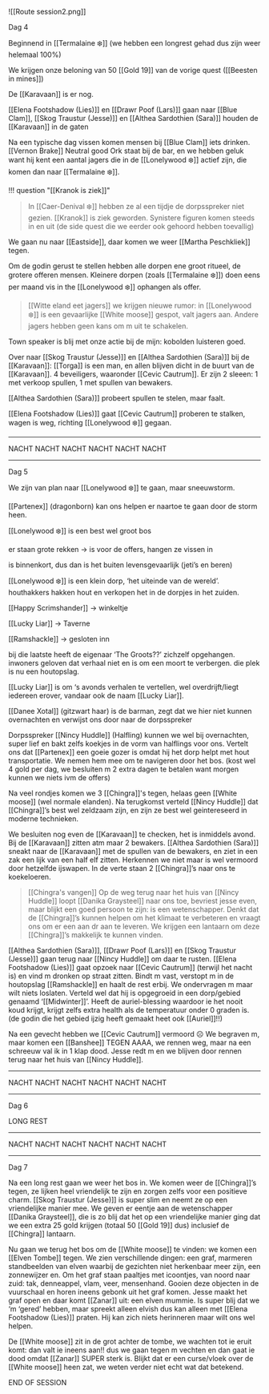 ![[Route session2.png]]

Dag 4

Beginnend in [[Termalaine ❄️]] (we hebben een longrest gehad dus zijn weer helemaal 100%)

We krijgen onze beloning van 50 [[Gold 19]] van de vorige quest ([[Beesten in mines]])

De [[Karavaan]] is er nog.

[[Elena Footshadow (Lies)]] en [[Drawr Poof (Lars)]] gaan naar [[Blue Clam]], [[Skog Traustur (Jesse)]] en [[Althea Sardothien (Sara)]] houden de [[Karavaan]] in de gaten



Na een typische dag vissen komen mensen bij [[Blue Clam]] iets drinken. [[Vernon Brake]] Neutral good Ork staat bij de bar, en we hebben geluk want hij kent een aantal jagers die in de [[Lonelywood ❄️]] actief zijn, die komen dan naar [[Termalaine ❄️]].


!!! question "[[Kranok is ziek]]"
> 	In [[Caer-Denival ❄️]] hebben ze al een tijdje de dorpsspreker niet gezien. [[Kranok]] is ziek geworden. Synistere figuren komen steeds in en uit (de side quest die we eerder ook gehoord hebben toevallig)


We gaan nu naar [[Eastside]], daar komen we weer [[Martha Peschkliek]] tegen.

Om de godin gerust te stellen hebben alle dorpen ene groot ritueel, de grotere offeren mensen. Kleinere dorpen (zoals [[Termalaine ❄️]]) doen eens per maand vis in the [[Lonelywood ❄️]] ophangen als offer.



> [[Witte eland eet jagers]]
> we krijgen nieuwe rumor: in [[Lonelywood ❄️]] is een gevaarlijke [[White moose]] gespot, valt jagers aan. Andere jagers hebben geen kans om m uit te schakelen.


Town speaker is blij met onze actie bij de mijn: kobolden luisteren goed.



Over naar [[Skog Traustur (Jesse)]] en [[Althea Sardothien (Sara)]] bij de [[Karavaan]]: [[Torga]] is een man, en allen blijven dicht in de buurt van de [[Karavaan]]. 4 beveiligers, waaronder [[Cevic Cautrum]]. Er zijn 2 sleeen: 1 met verkoop spullen, 1 met spullen van bewakers.



[[Althea Sardothien (Sara)]] probeert spullen te stelen, maar faalt.



[[Elena Footshadow (Lies)]] gaat [[Cevic Cautrum]] proberen te stalken, wagen is weg, richting [[Lonelywood ❄️]] gegaan.


---
NACHT NACHT NACHT NACHT NACHT NACHT

---

Dag 5

We zijn van plan naar [[Lonelywood ❄️]] te gaan, maar sneeuwstorm.

[[Partenex]] (dragonborn) kan ons helpen er naartoe te gaan door de storm heen.



[[Lonelywood ❄️]] is een best wel groot bos

er staan grote rekken → is voor de offers, hangen ze vissen in

is binnenkort, dus dan is het buiten levensgevaarlijk (jeti’s en beren)



[[Lonelywood ❄️]] is een klein dorp, ‘het uiteinde van de wereld’. houthakkers hakken hout en verkopen het in de dorpjes in het zuiden.

[[Happy Scrimshander]] → winkeltje

[[Lucky Liar]] → Taverne

[[Ramshackle]] → gesloten inn

bij die laatste heeft de eigenaar ‘The Groots??’ zichzelf opgehangen. inwoners geloven dat verhaal niet en is om een moort te verbergen. die plek is nu een houtopslag.



[[Lucky Liar]] is om ‘s avonds verhalen te vertellen, wel overdrijft/liegt iedereen erover, vandaar ook de naam [[Lucky Liar]].

[[Danee Xotal]] (gitzwart haar) is de barman, zegt dat we hier niet kunnen overnachten en verwijst ons door naar de dorpsspreker



Dorpsspreker [[Nincy Huddle]] (Halfling) kunnen we wel bij overnachten, super lief en bakt zelfs koekjes in de vorm van halflings voor ons. Vertelt ons dat [[Partenex]] een goeie gozer is omdat hij het dorp helpt met hout transportatie. We nemen hem mee om te navigeren door het bos. (kost wel 4 gold per dag, we besluiten m 2 extra dagen te betalen want morgen kunnen we niets ivm de offers)



Na veel rondjes komen we 3 [[Chingra]]'s tegen, helaas geen [[White moose]] (wel normale elanden). Na terugkomst verteld [[Nincy Huddle]] dat [[Chingra]]’s best wel zeldzaam zijn, en zijn ze best wel geintereseerd in moderne technieken.



We besluiten nog even de [[Karavaan]] te checken, het is inmiddels avond. Bij de [[Karavaan]] zitten atm maar 2 bewakers. [[Althea Sardothien (Sara)]] sneakt naar de [[Karavaan]] met de spullen van de bewakers, en ziet in een zak een lijk van een half elf zitten. Herkennen we niet maar is wel vermoord door hetzelfde ijswapen. In de verte staan 2 [[Chingra]]’s naar ons te koekeloeren.



> [[Chingra's vangen]]
> Op de weg terug naar het huis van [[Nincy Huddle]] loopt [[Danika Graysteel]] naar ons toe, bevriest jesse even, maar blijkt een goed persoon te zijn: is een wetenschapper. Denkt dat de [[Chingra]]’s kunnen helpen om het klimaat te verbeteren en vraagt ons om er een aan dr aan te leveren. We krijgen een lantaarn om deze [[Chingra]]’s makkelijk te kunnen vinden.


[[Althea Sardothien (Sara)]], [[Drawr Poof (Lars)]] en [[Skog Traustur (Jesse)]] gaan terug naar [[Nincy Huddle]] om daar te rusten. [[Elena Footshadow (Lies)]] gaat opzoek naar [[Cevic Cautrum]] (terwijl het nacht is) en vind m dronken op straat zitten. Bindt m vast, verstopt m in de houtopslag [[Ramshackle]] en haalt de rest erbij. We ondervragen m maar wilt niets loslaten. Verteld wel dat hij is opgegroeid in een dorp/gebied genaamd ‘[[Midwinter]]’. Heeft de auriel-blessing waardoor ie het nooit koud krijgt, krijgt zelfs extra health als de temperatuur onder 0 graden is. (de godin die het gebied ijzig heeft gemaakt heet ook [[Auriel]]!!)



Na een gevecht hebben we [[Cevic Cautrum]] vermoord ☹️ We begraven m, maar komen een [[Banshee]] TEGEN AAAA, we rennen weg, maar na een schreeuw val ik in 1 klap dood. Jesse redt m en we blijven door rennen terug naar het huis van [[Nincy Huddle]].

---
NACHT NACHT NACHT NACHT NACHT NACHT

---
Dag 6

LONG REST

---
NACHT NACHT NACHT NACHT NACHT NACHT

---
Dag 7

Na een long rest gaan we weer het bos in. We komen weer de [[Chingra]]’s tegen, ze lijken heel vriendelijk te zijn en zorgen zelfs voor een positieve charm. [[Skog Traustur (Jesse)]] is super slim en neemt ze op een vriendelijke manier mee. We geven er eentje aan de wetenschapper [[Danika Graysteel]], die is zo blij dat het op een vriendelijke manier ging dat we een extra 25 gold krijgen (totaal 50 [[Gold 19]] dus) inclusief de [[Chingra]] lantaarn.



Nu gaan we terug het bos om de [[White moose]] te vinden: we komen een [[Elven Tombe]] tegen. We zien verschillende dingen: een graf, marmeren standbeelden van elven waarbij de gezichten niet herkenbaar meer zijn, een zonnewijzer en. Om het graf staan paaltjes met icoontjes, van noord naar zuid: tak, denneappel, vlam, veer, mensenhand. Gooien deze objecten in de vuurschaal en horen ineens gebonk uit het graf komen. Jesse maakt het graf open en daar komt [[Zanar]] uit: een elven mummie. Is super blij dat we ‘m ‘gered’ hebben, maar spreekt alleen elvish dus kan alleen met [[Elena Footshadow (Lies)]] praten. Hij kan zich niets herinneren maar wilt ons wel helpen.



De [[White moose]] zit in de grot achter de tombe, we wachten tot ie eruit komt: dan valt ie ineens aan!! dus we gaan tegen m vechten en dan gaat ie dood omdat [[Zanar]] SUPER sterk is. Blijkt dat er een curse/vloek over de [[White moose]] heen zat, we weten verder niet echt wat dat betekend.



END OF SESSION